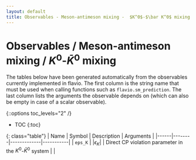 ```yaml
---
layout: default
title: Observables - Meson-antimeson mixing -  $K^0$-$\bar K^0$ mixing
---
```


# Observables / Meson-antimeson mixing /  $K^0$-$\bar K^0$ mixing



The tables below have been generated automatically from the observables currently
implemented in flavio. The first column is the string name that must  be used
when calling functions such as `flavio.sm_prediction`. The last column lists
the arguments the observable depends on (which can also be empty in case of
a scalar observable).



{::options toc_levels="2" /}

* TOC
{:toc}

{: class="table"}
| Name | Symbol | Description | Arguments |
|------|--------|-------------|-----------|
| `eps_K` | $\vert\epsilon_K\vert$ | Direct CP violation parameter in the $K^0$-$\bar K^0$ system |  |


